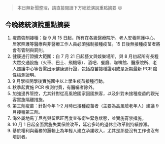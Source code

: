 > 本日無新聞整理，請直接閱讀下方總統演說重點摘要 😉

## 今晚總統演說重點摘要

1. 疫苗強制接種：從 9 月 15 日起，所有在各級醫療院所、老人安養照護中心、居家照護等醫療與非醫療工作人員必須強制接種疫苗。15 日後無接種疫苗者將會有管制與罰則。
1. 健康通行證擴大範圍：自 7 月 21 日起藝文與娛樂場所，與 8 月初起所有長程大眾交通設施（火車、巴士、飛機等）、酒吧、餐廳、咖啡館、醫療院所、老人照護中心等皆需出示健康通行證，包括疫苗接種證明或是近期最新 PCR 陰性檢測證明。
1. 9 月學校開學後實施國中以上學生疫苗接種行動。
1. 秋季起實施 PCR 檢測付費，有醫囑者除外。
1. 加強邊界管控，尤其針對從高風險國家回國旅客，以及針對未接種疫苗的觀光客實施隔離措施。
1. 第三劑疫苗：針對今年 1-2 月時已接種疫苗者（主要為高風險老年人）建議 9 月接種第三劑。
1. 海外屬地馬丁尼克與留尼旺再度宣布衛生緊急狀態，並實施宵禁措施。
1. 10 月 1 日起全面實施失業保險改革，延宕多時的退休金改革則持續停滯。
1. 基於權利與義務的邏輯上為年輕人建立承諾收入，尤其是那些沒有工作也沒有培訓者。
